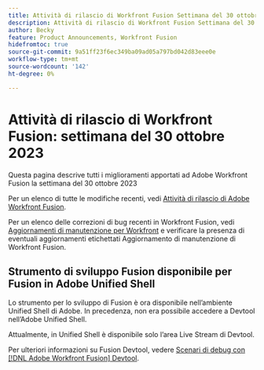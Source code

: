 ```yaml
---
title: Attività di rilascio di Workfront Fusion Settimana del 30 ottobre 2023
description: Attività di rilascio di Workfront Fusion Settimana del 30 ottobre 2023
author: Becky
feature: Product Announcements, Workfront Fusion
hidefromtoc: true
source-git-commit: 9a51ff23f6ec349ba09ad05a797bd042d83eee0e
workflow-type: tm+mt
source-wordcount: '142'
ht-degree: 0%

---
```


# Attività di rilascio di Workfront Fusion: settimana del 30 ottobre 2023

Questa pagina descrive tutti i miglioramenti apportati ad Adobe Workfront Fusion la settimana del 30 ottobre 2023

Per un elenco di tutte le modifiche recenti, vedi [Attività di rilascio di Adobe Workfront Fusion](../../../product-announcements/product-releases/fusion-release-activity/fusion-release-activity.md).

Per un elenco delle correzioni di bug recenti in Workfront Fusion, vedi [Aggiornamenti di manutenzione per Workfront](https://experienceleague.adobe.com/docs/workfront-known-issues/releases/current-updates.html) e verificare la presenza di eventuali aggiornamenti etichettati Aggiornamento di manutenzione di Workfront Fusion.

## Strumento di sviluppo Fusion disponibile per Fusion in Adobe Unified Shell

Lo strumento per lo sviluppo di Fusion è ora disponibile nell’ambiente Unified Shell di Adobe. In precedenza, non era possibile accedere a Devtool nell’Adobe Unified Shell.

Attualmente, in Unified Shell è disponibile solo l’area Live Stream di Devtool.

Per ulteriori informazioni su Fusion Devtool, vedere [Scenari di debug con [!DNL Adobe Workfront Fusion] Devtool](/help/quicksilver/workfront-fusion/scenarios/debug-scenarios-with-dev-tool.md).